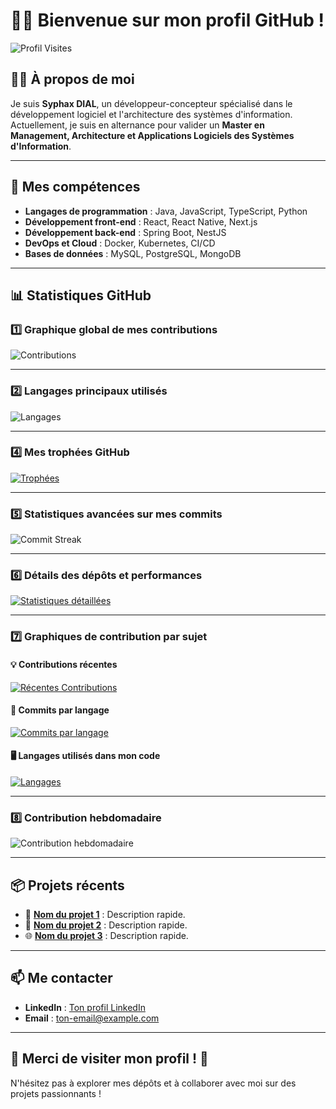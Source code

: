 # 👨‍💻 Bienvenue sur mon profil GitHub !

![Profil Visites](https://komarev.com/ghpvc/?username=ton-nom-utilisateur&style=flat-square&color=blue)

## 🧑‍💻 À propos de moi

Je suis **Syphax DIAL**, un développeur-concepteur spécialisé dans le développement logiciel et l'architecture des systèmes d'information.  
Actuellement, je suis en alternance pour valider un **Master en Management, Architecture et Applications Logiciels des Systèmes d'Information**.  

---

## 🚀 Mes compétences
- **Langages de programmation** : Java, JavaScript, TypeScript, Python  
- **Développement front-end** : React, React Native, Next.js  
- **Développement back-end** : Spring Boot, NestJS  
- **DevOps et Cloud** : Docker, Kubernetes, CI/CD  
- **Bases de données** : MySQL, PostgreSQL, MongoDB  

---

## 📊 Statistiques GitHub

### 1️⃣ **Graphique global de mes contributions**
![Contributions](https://github-readme-stats.vercel.app/api?username=dialsyp&show_icons=true&count_private=true&theme=radical)

---

### 2️⃣ **Langages principaux utilisés**
![Langages](https://github-readme-stats.vercel.app/api/top-langs/?username=dialsyp&layout=compact&theme=radical&langs_count=10)

---


### 4️⃣ **Mes trophées GitHub**
[![Trophées](https://github-profile-trophy.vercel.app/?username=dialsyp&theme=onedark)](https://github.com/ton-nom-utilisateur)

---

### 5️⃣ **Statistiques avancées sur mes commits**
![Commit Streak](https://github-readme-streak-stats.herokuapp.com/?user=dialsyp&theme=radical)

---

### 6️⃣ **Détails des dépôts et performances**
[![Statistiques détaillées](https://github-profile-summary-cards.vercel.app/api/cards/profile-details?username=dialsyp&theme=radical)](https://github.com/ton-nom-utilisateur)

---

### 7️⃣ **Graphiques de contribution par sujet**
#### 💡 Contributions récentes
[![Récentes Contributions](https://github-profile-summary-cards.vercel.app/api/cards/recent-activity?username=dialsyp&theme=radical)](https://github.com/ton-nom-utilisateur)

#### 🔧 Commits par langage
[![Commits par langage](https://github-profile-summary-cards.vercel.app/api/cards/repos-per-language?username=dialsyp&theme=radical)](https://github.com/ton-nom-utilisateur)

#### 🖥️ Langages utilisés dans mon code
[![Langages](https://github-profile-summary-cards.vercel.app/api/cards/most-commit-language?username=dialsyp&theme=radical)](https://github.com/ton-nom-utilisateur)

---

### 8️⃣ **Contribution hebdomadaire**
![Contribution hebdomadaire](https://github-contributor-stats.vercel.app/api?username=dialsyp&theme=radical)

---

## 📦 Projets récents
- 🚀 **[Nom du projet 1](https://github.com/ton-nom-utilisateur/projet-1)** : Description rapide.  
- 📱 **[Nom du projet 2](https://github.com/ton-nom-utilisateur/projet-2)** : Description rapide.  
- 🌐 **[Nom du projet 3](https://github.com/ton-nom-utilisateur/projet-3)** : Description rapide.  

---

## 📫 Me contacter
- **LinkedIn** : [Ton profil LinkedIn](https://www.linkedin.com/in/ton-lien-linkedin)  
- **Email** : [ton-email@example.com](mailto:ton-email@example.com)  

---

## 🌟 Merci de visiter mon profil ! 🌟
N'hésitez pas à explorer mes dépôts et à collaborer avec moi sur des projets passionnants !
